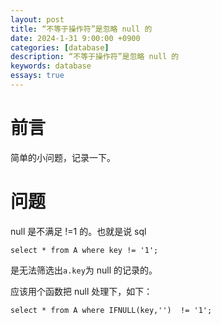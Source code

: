 ```yaml
---
layout: post
title: “不等于操作符”是忽略 null 的
date: 2024-1-31 9:00:00 +0900
categories: [database]
description: “不等于操作符”是忽略 null 的
keywords: database
essays: true
---
```


# 前言

简单的小问题，记录一下。

# 问题

null 是不满足 !=1 的。也就是说 sql

```
select * from A where key != '1';
```

是无法筛选出`a.key`为 null 的记录的。

应该用个函数把 null 处理下，如下：

```
select * from A where IFNULL(key,'')  != '1';
```

